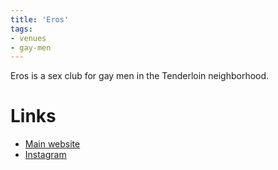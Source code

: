 ```yaml
---
title: 'Eros'
tags:
- venues
- gay-men
---
```


Eros is a sex club for gay men in the Tenderloin neighborhood.

# Links
- [Main website](http://www.erossf.com)
- [Instagram](https://www.instagram.com/club.eros.sf/)
